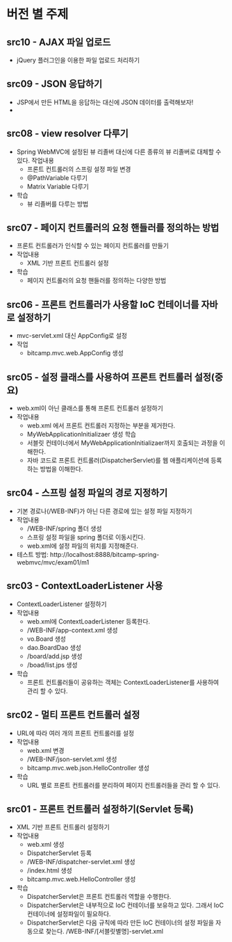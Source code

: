 # 버전 별 주제

## src10 - AJAX 파일 업로드
- jQuery 플러그인을 이용한 파일 업로드 처리하기

## src09 - JSON 응답하기
- JSP에서 만든 HTML을 응답하는 대신에 JSON 데이터를 출력해보자!
-

## src08 - view resolver 다루기
- Spring WebMVC에 설정된 뷰 리졸버 대신에 다른 종류의 뷰 리졸버로 대체할 수 있다.
작업내용
  - 프론트 컨트롤러의 스프링 설정 파일 변경
  - @PathVariable 다루기
  - Matrix Variable 다루기
- 학습
  - 뷰 리졸버를 다루는 방법
  

## src07 - 페이지 컨트롤러의 요청 핸들러를 정의하는 방법
- 프론트 컨트롤러가 인식할 수 있는 페이지 컨트롤러를 만들기
- 작업내용
  - XML 기반 프론트 컨트롤러 설정
- 학습
  - 페이지 컨트롤러의 요청 핸들러를 정의하는 다양한 방법

## src06 - 프론트 컨트롤러가 사용할 IoC 컨테이너를 자바로 설정하기 
- mvc-servlet.xml 대신 AppConfig로 설정
- 작업
  - bitcamp.mvc.web.AppConfig 생성


## src05 - 설정 클래스를 사용하여 프론트 컨트롤러 설정(중요)
- web.xml이 아닌 클래스를 통해 프론트 컨트롤러 설정하기
- 작업내용
  - web.xml 에서 프론트 컨트롤러 지정하는 부분을 제거한다.
  - MyWebApplicationInitializaer 생성
학습
  - 서블릿 컨테이너에서  MyWebApplicationInitializaer까지 호출되는 과정을 이해한다.
  - 자바 코드로 프론트 컨트롤러(DispatcherServlet)를 웹 애플리케이션에 등록하는 방법을 이해한다. 
  
## src04 - 스프링 설정 파일의 경로 지정하기
- 기본 경로나(/WEB-INF)가 아닌 다른 경로에 있는 설정 파일 지정하기
- 작업내용
  - /WEB-INF/spring 폴더 생성
  - 스프링 설정 파일을 spring 폴더로 이동시킨다.
  - web.xml에 설정 파일의 위치를 지정해준다.
- 테스트 방법: http://localhost:8888/bitcamp-spring-webmvc/mvc/exam01/m1
  
## src03 - ContextLoaderListener 사용
- ContextLoaderListener 설정하기
- 작업내용
  - web.xml에 ContextLoaderListener 등록한다.
  - /WEB-INF/app-context.xml 생성
  - vo.Board 생성
  - dao.BoardDao 생성
  - /board/add.jsp 생성
  - /boad/list.jps 생성
- 학습
  - 프론트 컨트롤러들이 공유하는 객체는 ContextLoaderListener를 사용하여 관리 할 수 있다. 


## src02 - 멀티 프론트 컨트롤러 설정
- URL에 따라 여러 개의 프론트 컨트롤러를 설정
- 작업내용
  - web.xml 변경
  - /WEB-INF/json-servlet.xml 생성
  - bitcamp.mvc.web.json.HelloController 생성
- 학습
  - URL 별로 프론트 컨트롤러를 분리하여 페이지 컨트롤러들을 관리 할 수 있다.

## src01 - 프론트 컨트롤러 설정하기(Servlet 등록)
- XML 기반 프론트 컨트롤러 설정하기
- 작업내용
  - web.xml 생성
  - DispatcherServlet 등록
  - /WEB-INF/dispatcher-servlet.xml 생성
  - /index.html 생성
  - bitcamp.mvc.web.HelloController 생성
- 학습
  - DispatcherServlet은 프론트 컨트롤러 역할을 수행한다.
  - DispatcherServlet은 내부적으로 IoC 컨테이너를 보유하고 있다.
         그래서 IoC 컨테이너에 설정파일이 필요하다.
  - DispatcherServlet은 다음 규칙에 따라 만든 IoC 컨테이너의 설정 파일을 자동으로 찾는다.
    /WEB-INF/[서블릿별명]-servlet.xml